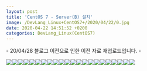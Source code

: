```yaml
---
layout: post
title: 'CentOS 7 - Server(B) 설치'
image: /DevLang_Linux+CentOS7+/2020/04/22/0.jpg
date: 2020-04-22 14:51:52 +0200
categories: DevLang_Linux(CentOS7)
---
```



\- 20/04/28 블로그 이전으로 인한 이전 자료 재업로드입니다. -





![][link0]![][link1]![][link2]![][link3]![][link4]![][link5]![][link6]![][link7]![][link8]![][link9]![][link10]![][link11]![][link12]![][link13]![][link14]![][link15]![][link16]![][link17]![][link18]![][link19]![][link20]![][link21]


[link0]:{{site.baseurl}}/images/DevLang_Linux+CentOS7+/2020/04/22/0.jpg
[link1]:{{site.baseurl}}/images/DevLang_Linux+CentOS7+/2020/04/22/1.jpg
[link2]:{{site.baseurl}}/images/DevLang_Linux+CentOS7+/2020/04/22/2.jpg
[link3]:{{site.baseurl}}/images/DevLang_Linux+CentOS7+/2020/04/22/3.jpg
[link4]:{{site.baseurl}}/images/DevLang_Linux+CentOS7+/2020/04/22/4.jpg
[link5]:{{site.baseurl}}/images/DevLang_Linux+CentOS7+/2020/04/22/5.jpg
[link6]:{{site.baseurl}}/images/DevLang_Linux+CentOS7+/2020/04/22/6.jpg
[link7]:{{site.baseurl}}/images/DevLang_Linux+CentOS7+/2020/04/22/7.jpg
[link8]:{{site.baseurl}}/images/DevLang_Linux+CentOS7+/2020/04/22/8.jpg
[link9]:{{site.baseurl}}/images/DevLang_Linux+CentOS7+/2020/04/22/9.jpg
[link10]:{{site.baseurl}}/images/DevLang_Linux+CentOS7+/2020/04/22/10.jpg
[link11]:{{site.baseurl}}/images/DevLang_Linux+CentOS7+/2020/04/22/11.jpg
[link12]:{{site.baseurl}}/images/DevLang_Linux+CentOS7+/2020/04/22/12.jpg
[link13]:{{site.baseurl}}/images/DevLang_Linux+CentOS7+/2020/04/22/13.jpg
[link14]:{{site.baseurl}}/images/DevLang_Linux+CentOS7+/2020/04/22/14.jpg
[link15]:{{site.baseurl}}/images/DevLang_Linux+CentOS7+/2020/04/22/15.jpg
[link16]:{{site.baseurl}}/images/DevLang_Linux+CentOS7+/2020/04/22/16.jpg
[link17]:{{site.baseurl}}/images/DevLang_Linux+CentOS7+/2020/04/22/17.jpg
[link18]:{{site.baseurl}}/images/DevLang_Linux+CentOS7+/2020/04/22/18.jpg
[link19]:{{site.baseurl}}/images/DevLang_Linux+CentOS7+/2020/04/22/19.jpg
[link20]:{{site.baseurl}}/images/DevLang_Linux+CentOS7+/2020/04/22/20.jpg
[link21]:{{site.baseurl}}/images/DevLang_Linux+CentOS7+/2020/04/22/21.jpg
